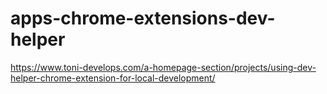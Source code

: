 # apps-chrome-extensions-dev-helper

https://www.toni-develops.com/a-homepage-section/projects/using-dev-helper-chrome-extension-for-local-development/